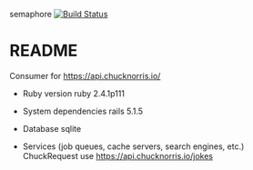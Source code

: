 semaphore [![Build Status](https://semaphoreci.com/api/v1/pascal/chucknorris/branches/master/badge.svg)](https://semaphoreci.com/pascal/chucknorris)
# README

Consumer for https://api.chucknorris.io/

* Ruby version
ruby 2.4.1p111

* System dependencies
rails 5.1.5

* Database
sqlite

* Services (job queues, cache servers, search engines, etc.)
ChuckRequest use https://api.chucknorris.io/jokes
